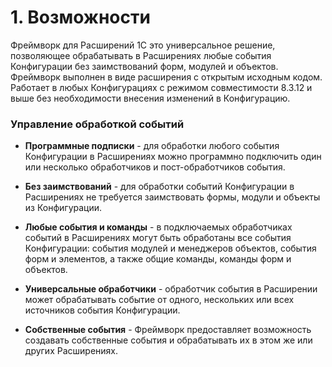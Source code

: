 # 1.  Возможности

Фреймворк для Расширений 1С это универсальное решение, позволяющее обрабатывать в Расширениях любые события Конфигурации без заимствований форм, модулей и объектов. Фреймворк выполнен в виде расширения с открытым исходным кодом. Работает в любых Конфигурациях с режимом совместимости 8.3.12 и выше без необходимости внесения изменений в Конфигурацию.

### Управление обработкой событий

- **Программные подписки** - для обработки любого события Конфигурации в Расширениях можно программно подключить один или несколько обработчиков и пост-обработчиков события.

- **Без заимствований** - для обработки событий Конфигурации в Расширениях не требуется заимствовать формы, модули и объекты из Конфигурации.

- **Любые события и команды** - в подключаемых обработчиках событий в Расширениях могут быть обработаны все события Конфигурации: события модулей и менеджеров объектов, события форм и элементов, а также общие команды, команды форм и объектов.

- **Универсальные обработчики** - обработчик события в Расширении может обрабатывать событие от одного, нескольких или всех источников события Конфигурации.

- **Собственные события** - Фреймворк предоставляет возможность создавать собственные события и обрабатывать их в этом же или других Расширениях.